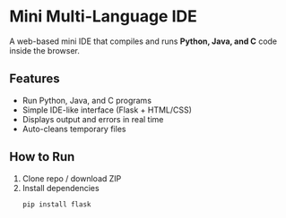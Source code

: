 # Mini Multi-Language IDE

A web-based mini IDE that compiles and runs **Python, Java, and C** code inside the browser.

## Features
- Run Python, Java, and C programs
- Simple IDE-like interface (Flask + HTML/CSS)
- Displays output and errors in real time
- Auto-cleans temporary files

## How to Run
1. Clone repo / download ZIP
2. Install dependencies
   ```bash
   pip install flask
